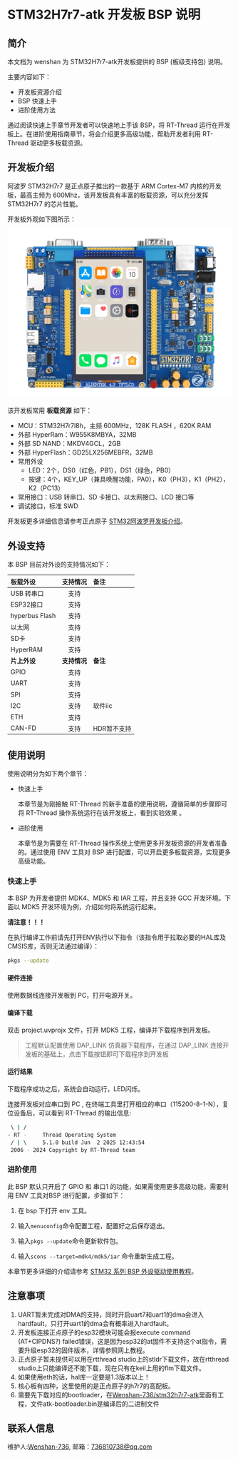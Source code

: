# STM32H7r7-atk 开发板 BSP 说明

## 简介

本文档为 wenshan 为 STM32H7r7-atk开发板提供的 BSP (板级支持包) 说明。

主要内容如下：

- 开发板资源介绍
- BSP 快速上手
- 进阶使用方法

通过阅读快速上手章节开发者可以快速地上手该 BSP，将 RT-Thread 运行在开发板上。在进阶使用指南章节，将会介绍更多高级功能，帮助开发者利用 RT-Thread 驱动更多板载资源。

## 开发板介绍

阿波罗 STM32H7r7 是正点原子推出的一款基于 ARM Cortex-M7 内核的开发板，最高主频为 600Mhz，该开发板具有丰富的板载资源，可以充分发挥 STM32H7r7 的芯片性能。

开发板外观如下图所示：

![board](figures/board.png)

该开发板常用 **板载资源** 如下：

- MCU：STM32H7r7l8h，主频 600MHz，128K FLASH ，620K RAM
- 外部 HyperRam：W955K8MBYA，32MB
- 外部 SD NAND：MKDV4GCL，2GB
- 外部 HyperFlash：GD25LX256MEBFR，32MB
- 常用外设
    - LED：2个，DS0（红色，PB1），DS1（绿色，PB0）
    - 按键：4个，KEY_UP（兼具唤醒功能，PA0），K0（PH3），K1（PH2），K2（PC13）
- 常用接口：USB 转串口、SD 卡接口、以太网接口、LCD 接口等
- 调试接口，标准 SWD

开发板更多详细信息请参考正点原子 [STM32阿波罗开发板介绍](https://eboard.taobao.com/index.htm)。

## 外设支持

本 BSP 目前对外设的支持情况如下：

| **板载外设**      | **支持情况** | **备注**                                                |
| :---------------- | :----------: | :------------------------------------------------------ |
| USB 转串口        |     支持     |                                                 |
| ESP32接口              |     支持     |                                                        |
| hyperbus Flash        |     支持     |                                                         |
| 以太网            |     支持     |                                                         |
| SD卡              |     支持     |                                                         |
| HyperRAM             |     支持     |                                                         |
| **片上外设**      | **支持情况** | **备注**                                                |
| GPIO              |     支持     |                                                         |
| UART              |     支持     |                                                         |
| SPI               |     支持     |                                                         |
| I2C               |     支持     | 软件iic                                                 |
| ETH            |   支持   |                                                         |
| CAN-FD            |   支持   | HDR暂不支持                                                        |

## 使用说明

使用说明分为如下两个章节：

- 快速上手

    本章节是为刚接触 RT-Thread 的新手准备的使用说明，遵循简单的步骤即可将 RT-Thread 操作系统运行在该开发板上，看到实验效果 。

- 进阶使用

    本章节是为需要在 RT-Thread 操作系统上使用更多开发板资源的开发者准备的。通过使用 ENV 工具对 BSP 进行配置，可以开启更多板载资源，实现更多高级功能。


### 快速上手

本 BSP 为开发者提供 MDK4、MDK5 和 IAR 工程，并且支持 GCC 开发环境。下面以 MDK5 开发环境为例，介绍如何将系统运行起来。

**请注意！！！**

在执行编译工作前请先打开ENV执行以下指令（该指令用于拉取必要的HAL库及CMSIS库，否则无法通过编译）：

```bash
pkgs --update
```

#### 硬件连接

使用数据线连接开发板到 PC，打开电源开关。

#### 编译下载

双击 project.uvprojx 文件，打开 MDK5 工程，编译并下载程序到开发板。

> 工程默认配置使用 DAP_LINK 仿真器下载程序，在通过 DAP_LINK 连接开发板的基础上，点击下载按钮即可下载程序到开发板

#### 运行结果

下载程序成功之后，系统会自动运行，LED闪烁。

连接开发板对应串口到 PC , 在终端工具里打开相应的串口（115200-8-1-N），复位设备后，可以看到 RT-Thread 的输出信息:

```bash
 \ | /
- RT -     Thread Operating System
 / | \     5.1.0 build Jun  2 2025 12:43:54
 2006 - 2024 Copyright by RT-Thread team
```

### 进阶使用

此 BSP 默认只开启了 GPIO 和 串口1 的功能，如果需使用更多高级功能，需要利用 ENV 工具对BSP 进行配置，步骤如下：

1. 在 bsp 下打开 env 工具。

2. 输入`menuconfig`命令配置工程，配置好之后保存退出。

3. 输入`pkgs --update`命令更新软件包。

4. 输入`scons --target=mdk4/mdk5/iar` 命令重新生成工程。

本章节更多详细的介绍请参考 [STM32 系列 BSP 外设驱动使用教程](../docs/STM32系列BSP外设驱动使用教程.md)。

## 注意事项

1. UART暂未完成对DMA的支持，同时开启uart7和uart1的dma会进入hardfault，只打开uart1的dma会有概率进入hardfault。
2. 开发板连接正点原子的esp32模块可能会报execute command (AT+CIPDNS?) failed错误，这是因为esp32的at固件不支持这个at指令，需要升级esp32的固件版本，详情参照网上教程。
3. 正点原子暂未提供可以用在rtthread studio上的stldr下载文件，故在rtthread studio上只能编译还不能下载，现在只有在keil上用的flm下载文件。
4. 如果使用eth的话，hal库一定要是1.3版本以上！
5. 核心板有四种，这里使用的是正点原子的h7r7的高配板。
6. 需要先下载对应的bootloader，在[Wenshan-736/stm32h7r7-atk](https://github.com/Wenshan-736/stm32h7r7-atk/tree/main)里面有工程，文件atk-bootloader.bin是编译后的二进制文件

## 联系人信息

维护人:[Wenshan-736](https://github.com/Wenshan-736), 邮箱：<736810738@qq.com>
